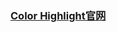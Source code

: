### <a href="https://marketplace.visualstudio.com/items?itemName=naumovs.color-highlight" target="_blank">Color Highlight官网</a>


